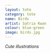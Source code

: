 ```yaml
---
layout: tote
category: tote
name: Birds
artist: Satria Kwan
colour: blue-green
image: birds.jpg
---
```


*Cute illustrations*